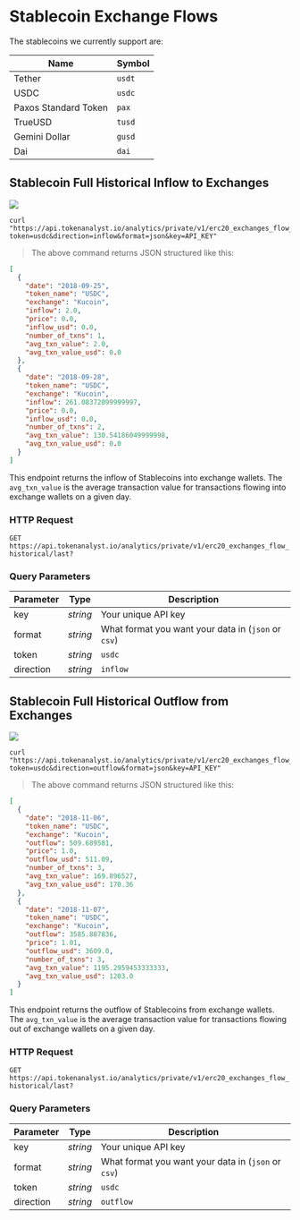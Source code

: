 # Stablecoin Exchange Flows

The stablecoins we currently support are:

| Name                 | Symbol |
| -------------------- | ------ |
| Tether               | `usdt` |
| USDC                 | `usdc` |
| Paxos Standard Token | `pax`  |
| TrueUSD              | `tusd` |
| Gemini Dollar        | `gusd` |
| Dai                  | `dai`  |


## Stablecoin Full Historical Inflow to Exchanges

<img src="https://img.shields.io/badge/Tier-Professional-black.svg"/>

```shell
curl "https://api.tokenanalyst.io/analytics/private/v1/erc20_exchanges_flow_historical/last?token=usdc&direction=inflow&format=json&key=API_KEY"
```

> The above command returns JSON structured like this:

```json
[
  {
    "date": "2018-09-25",
    "token_name": "USDC",
    "exchange": "Kucoin",
    "inflow": 2.0,
    "price": 0.0,
    "inflow_usd": 0.0,
    "number_of_txns": 1,
    "avg_txn_value": 2.0,
    "avg_txn_value_usd": 0.0
  },
  {
    "date": "2018-09-28",
    "token_name": "USDC",
    "exchange": "Kucoin",
    "inflow": 261.08372099999997,
    "price": 0.0,
    "inflow_usd": 0.0,
    "number_of_txns": 2,
    "avg_txn_value": 130.54186049999998,
    "avg_txn_value_usd": 0.0
  }
]
```

This endpoint returns the inflow of Stablecoins into exchange wallets. The `avg_txn_value` is the average transaction value for transactions flowing into exchange wallets on a given day.

### HTTP Request

`GET https://api.tokenanalyst.io/analytics/private/v1/erc20_exchanges_flow_historical/last?`

### Query Parameters

| Parameter | Type     | Description                                         |
| --------- | -------- | --------------------------------------------------- |
| key       | _string_ | Your unique API key                                 |
| format    | _string_ | What format you want your data in (`json` or `csv`) |
| token     | _string_ | `usdc`                                              |
| direction | _string_ | `inflow`                                            |


## Stablecoin Full Historical Outflow from Exchanges

<img src="https://img.shields.io/badge/Tier-Professional-black.svg"/>

```shell
curl "https://api.tokenanalyst.io/analytics/private/v1/erc20_exchanges_flow_historical/last?token=usdc&direction=outflow&format=json&key=API_KEY"
```

> The above command returns JSON structured like this:

```json
[
  {
    "date": "2018-11-06",
    "token_name": "USDC",
    "exchange": "Kucoin",
    "outflow": 509.689581,
    "price": 1.0,
    "outflow_usd": 511.09,
    "number_of_txns": 3,
    "avg_txn_value": 169.896527,
    "avg_txn_value_usd": 170.36
  },
  {
    "date": "2018-11-07",
    "token_name": "USDC",
    "exchange": "Kucoin",
    "outflow": 3585.887836,
    "price": 1.01,
    "outflow_usd": 3609.0,
    "number_of_txns": 3,
    "avg_txn_value": 1195.2959453333333,
    "avg_txn_value_usd": 1203.0
  }
]
```

This endpoint returns the outflow of Stablecoins from exchange wallets. The `avg_txn_value` is the average transaction value for transactions flowing out of exchange wallets on a given day.

### HTTP Request

`GET https://api.tokenanalyst.io/analytics/private/v1/erc20_exchanges_flow_historical/last?`

### Query Parameters

| Parameter | Type     | Description                                         |
| --------- | -------- | --------------------------------------------------- |
| key       | _string_ | Your unique API key                                 |
| format    | _string_ | What format you want your data in (`json` or `csv`) |
| token     | _string_ | `usdc`                                              |
| direction | _string_ | `outflow`                                           |